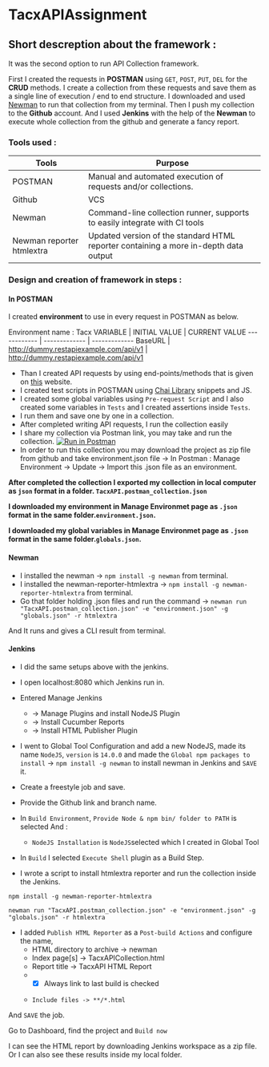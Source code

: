 # TacxAPIAssignment

##  Short descreption about the framework :


It was the second option to run API Collection framework.


First I created the requests in **POSTMAN** using ```GET```, ```POST```, ```PUT```, ```DEL``` for the **CRUD** methods. I create a collection from these requests and save them as a single line of execution / end to end structure. I downloaded and used [Newman](https://www.npmjs.com/package/newman) to run that collection from my terminal. Then I push my collection to the **Github** account. And I used **Jenkins** with the help of the **Newman** to execute whole collection from the github and generate a fancy report.

### Tools used :

Tools | Purpose
------------ | -------------
POSTMAN | Manual and automated execution of requests and/or collections. 
Github | VCS
Newman | Command-line collection runner, supports to easily integrate with CI tools
Newman reporter htmlextra | Updated version of the standard HTML reporter containing a more in-depth data output

### Design and creation of framework in steps :

#### In POSTMAN
I created **environment** to use in every request in POSTMAN as below. 

Environment name : Tacx
VARIABLE | INITIAL VALUE | CURRENT VALUE
------------ | ------------- | -------------
BaseURL | http://dummy.restapiexample.com/api/v1 | http://dummy.restapiexample.com/api/v1

* Than I created API requests by using end-points/methods that is given on [this](http://dummy.restapiexample.com/) website.  
* I created test scripts in POSTMAN using [Chai Library](https://www.chaijs.com/) snippets and JS.
* I created some global variables using ```Pre-request Script``` and I also created some variables in ```Tests``` and I created assertions inside ```Tests```.
* I run them and save one by one in a collection.
* After completed writing API requests, I run the collection easily
* I share my collection via Postman link, you may take and run the collection. [![Run in Postman](https://run.pstmn.io/button.svg)](https://app.getpostman.com/run-collection/333e72b19df0060d28fd#?env%5BTacx%5D=W3sia2V5IjoiQmFzZVVSTCIsInZhbHVlIjoiaHR0cDovL2R1bW15LnJlc3RhcGlleGFtcGxlLmNvbS9hcGkvdjEiLCJlbmFibGVkIjp0cnVlfV0=)
* In order to run this collection you may download the project as zip file from github and take environment.json file -> In Postman : Manage Environment -> Update -> Import this .json file as an environment.


**After completed the collection I exported my collection in local computer as ```json``` format in a folder. ```TacxAPI.postman_collection.json```**

**I downloaded my environment in Manage Environmet page as ```.json``` format in the same folder.```environment.json```.**

**I downloaded my global variables in Manage Environmet page as ```.json``` format in the same folder.```globals.json```.**


#### Newman
* I installed the newman -> ```npm install -g newman``` from terminal.
* I installed the newman-reporter-htmlextra -> ```npm install -g newman-reporter-htmlextra``` from terminal.
* Go that folder holding .json files and run the command -> ```newman run "TacxAPI.postman_collection.json" -e "environment.json" -g "globals.json" -r htmlextra```

And It runs and gives a CLI result from terminal.

#### Jenkins
* I did the same setups above with the jenkins. 
* I open localhost:8080 which Jenkins run in. 
* Entered Manage Jenkins 
  * -> Manage Plugins and install NodeJS Plugin
  * -> Install Cucumber Reports
  * -> Install HTML Publisher Plugin
* I went to Global Tool Configuration and add a new NodeJS, made its name ```NodeJS```, ```version``` is ```14.0.0``` and made the ```Global npm packages to install``` -> ```npm install -g newman``` to install newman in Jenkins and ```SAVE``` it.
* Create a freestyle job and save.
* Provide the Github link and branch name.
* In ```Build Environment```, ```Provide Node & npm bin/ folder to PATH``` is selected And :
  * ```NodeJS Installation``` is ```NodeJS```selected which I created in Global Tool
  
* In ```Build``` I selected ```Execute Shell``` plugin as a Build Step.
* I wrote a script to install htmlextra reporter and run the collection inside the Jenkins.  
  
```npm install -g newman-reporter-htmlextra```


```newman run "TacxAPI.postman_collection.json" -e "environment.json" -g "globals.json" -r htmlextra```

* I added ```Publish HTML Reporter``` as a ```Post-build Actions``` and configure the name, 
  * HTML directory to archive -> newman
  * Index page[s] -> TacxAPICollection.html
  * Report title -> TacxAPI HTML Report
  * - [x] Always link to last build	is checked 
  * 	Include files -> **/*.html
  
And ```SAVE``` the job.

Go to Dashboard, find the project and ```Build now```

I can see the HTML report by downloading Jenkins workspace as a zip file. Or I can also see these results inside my local folder. 
  

